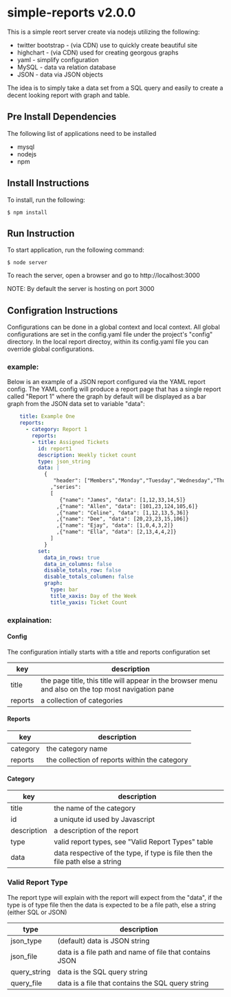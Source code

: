 # simple-reports v2.0.0
This is a simple reort server create via nodejs utilizing the following:
* twitter bootstrap - (via CDN) use to quickly create beautiful site
* highchart - (via CDN) used for creating georgous graphs 
* yaml - simplify configuration 
* MySQL - data va relation database
* JSON - data via JSON objects

The idea is to simply take a data set from a SQL query and easily to create a decent looking report with graph and table. 

## Pre Install Dependencies
The following list of applications need to be installed
* mysql
* nodejs
* npm

## Install Instructions
To install, run the following:

    $ npm install


## Run Instruction
To start application, run the following command:

    $ node server

To reach the server, open a browser and go to http://localhost:3000 

NOTE: By default the server is hosting on port 3000
 
## Configration Instructions

Configurations can be done in a global context and local context.  All global configurations are set in the config.yaml file under the project's "config" directory.  In the local report directoy, within its config.yaml file you can override global configurations.

### example:
Below is an example of a JSON report configured via the YAML report config.  The YAML config will produce a report page that has a single report called "Report 1" where the graph by default will be displayed as a bar graph from the JSON data set to variable "data":

```yaml
	title: Example One
	reports:
	  - category: Report 1
	    reports: 
	    - title: Assigned Tickets
	      id: report1
	      description: Weekly ticket count
	      type: json_string 
	      data: |
	        {
	           "header": ["Members","Monday","Tuesday","Wednesday","Thursday","Friday"]
	          ,"series": 
	          [
	             {"name": "James", "data": [1,12,33,14,5]}
	            ,{"name": "Allen", "data": [101,23,124,105,6]}
	            ,{"name": "Celine", "data": [1,12,13,5,36]}
	            ,{"name": "Dee", "data": [20,23,23,15,106]}
	            ,{"name": "Ejay", "data": [1,0,4,3,2]}
	            ,{"name": "Ella", "data": [2,13,4,4,2]}
	          ]
	        }
	      set:
	        data_in_rows: true
	        data_in_columns: false
	        disable_totals_row: false 
	        disable_totals_columen: false
	        graph:
	          type: bar
	          title_xaxis: Day of the Week
	          title_yaxis: Ticket Count
```

### explaination:
#### Config 
The configuration intially starts with a title and reports configuration set

| key | description |
|---|---|
| title | the page title, this title will appear in the browser menu and also on the top most navigation pane |
| reports | a collection of categories |

#### Reports 

| key | description |
|---|---|
| category | the category name |
| reports | the collection of reports within the category |

#### Category

| key | description |
|---|---|
| title | the name of the category |
| id | a uniqute id used by Javascript |
| description | a description of the report | 
| type | valid report types, see "Valid Report Types" table | 
| data | data respective of the type, if type is file then the file path else a string |

### Valid Report Type 
The report type will explain with the report will expect from the "data", if the type is of type file then the data is expected to be a file path, else a string (either SQL or JSON)

| type | description |
| --- | --- |
| json_type | (default) data is JSON string |
| json_file | data is a file path and name of file  that contains JSON |
| query_string | data is the SQL query string |
| query_file | data is a file that contains the SQL query string |

